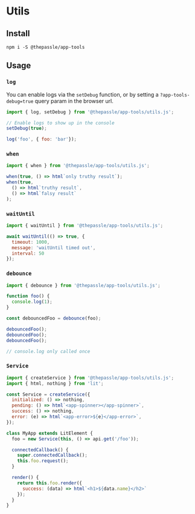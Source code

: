 # Utils

## Install

```
npm i -S @thepassle/app-tools
```

## Usage

### `log`

You can enable logs via the `setDebug` function, or by setting a `?app-tools-debug=true` query param in the browser url.

```js
import { log, setDebug } from '@thepassle/app-tools/utils.js';

// Enable logs to show up in the console
setDebug(true);

log('foo', { foo: 'bar'});
```

### `when`

```js
import { when } from '@thepassle/app-tools/utils.js';

when(true, () => html`only truthy result`);
when(true, 
  () => html`truthy result`, 
  () => html`falsy result`
);
```

### `waitUntil`

```js
import { waitUntil } from '@thepassle/app-tools/utils.js';

await waitUntil(() => true, {
  timeout: 1000,
  message: 'waitUntil timed out', 
  interval: 50
});
```

### `debounce`

```js
import { debounce } from '@thepassle/app-tools/utils.js';

function foo() {
  console.log(1);
}

const debouncedFoo = debounce(foo);

debouncedFoo();
debouncedFoo();
debouncedFoo();

// console.log only called once
```

### `Service`

```js
import { createService } from '@thepassle/app-tools/utils.js';
import { html, nothing } from 'lit';

const Service = createService({
  initialized: () => nothing,
  pending: () => html`<app-spinner></app-spinner>`,
  success: () => nothing,
  error: (e) => html`<app-error>${e}</app-error>`,
});

class MyApp extends LitElement {
  foo = new Service(this, () => api.get('/foo'));

  connectedCallback() {
    super.connectedCallback();
    this.foo.request();
  }

  render() {
    return this.foo.render({
      success: (data) => html`<h1>${data.name}</h2>`
    });
  }
}
```
